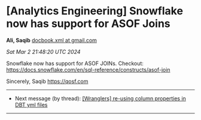 








[Analytics Engineering] Snowflake now has support for ASOF Joins
================================================================


**Ali, Saqib**
[docbook.xml at gmail.com](mailto:wranglers%40analyticsengineering.net?Subject=Re%3A%20%5BWranglers%5D%20Snowflake%20now%20has%20support%20for%20ASOF%20Joins&In-Reply-To=%3CCABDm0O9TrrD07Qsq_WauDPhNrXKAdaE4vpO1iT7Wj86fuxhM9Q%40mail.gmail.com%3E "[Wranglers] Snowflake now has support for ASOF Joins")   

*Sat Mar 2 21:48:20 UTC 2024*  

Snowflake now has support for ASOF JOINs. Checkout:
<https://docs.snowflake.com/en/sql-reference/constructs/asof-join>

Sincerely,
Saqib
<https://qosf.com>
  
  




---


* Next message (by thread): [[Wranglers] re-using column properties in DBT yml files](000001.html)




---


  




